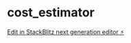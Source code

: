 # cost_estimator

[Edit in StackBlitz next generation editor ⚡️](https://stackblitz.com/~/github.com/beardedbe4n/cost_estimator)